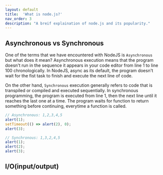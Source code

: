 ```yaml
---
layout: default
title:  'What is node.js?'
nav_order: 3
description: "A breif explaination of node.js and its popularity."
---
```


## Asynchronous vs Synchronous

One of the terms that we have encountered with NodeJS is ```Asynchronous``` but what does it mean? Asynchronous execution means that the program doesn't run in the sequence it appears in your code editor from line 1 to line 100 chronologically. In NodeJS, async as its default, the program doesn't wait for the fist task to finish and execute the next line of code.

On the other hand, ```Synchronous``` execution generally refers to code that is transpiled or compiled and executed sequentially. In synchronous programming, the program is executed from line 1, then the next line until it reaches the last one at a time. The program waits for function to return something before continuing, everytime a function is called.

```javascript
// Asynchronous: 1,2,3,4,5
alert(1);
setTimeout(() => alert(2), 0);
alert(3);

// Synchronous: 1,3,2,4,5
alert(1);
alert(2);
alert(3);
```

## I/O(input/output)

